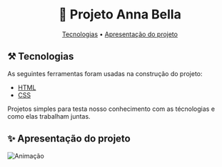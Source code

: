 <h1 align="center"> 🚀 Projeto Anna Bella </h1>
<p align="center">
 <a href="#tecnologias">Tecnologias</a> •
 <a href="#--apresentação-do-projeto">Apresentação do projeto</a>  
 
</p>

## ⚒️  Tecnologias 

<p> As seguintes ferramentas foram usadas na construção do projeto: </p>

- [HTML](https://www.w3schools.com/html/)
- [CSS](https://www.w3schools.com/css/default.asp)

<p> Projetos simples para testa nosso conhecimento com as técnologias e como elas trabalham juntas. </p>

<h2>✨ Apresentação do projeto</h2>

![Animação](https://user-images.githubusercontent.com/50780211/116931479-66a1f180-ac37-11eb-9b2d-81afe84f6517.gif) 


